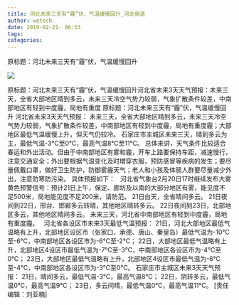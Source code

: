 ```yaml
---
title: 河北未来三天有“霾”伏，气温缓慢回升_河北频道
author: wetech
date: 2019-02-21- 06:53
tags: 
categories: 
---
```

原标题：河北未来三天有“霾”伏，气温缓慢回升
<!-- more -->
                
<img align="center" border="0" src="http://p2.ifengimg.com/a/2016/0810/204c433878d5cf9size1_w16_h16.png" />
                
            
原标题：河北未来三天有“霾”伏，气温缓慢回升河北省未来3天天气预报：未来三天，全省大部地区晴到多云，未来三天冷空气势力较弱，气象扩散条件较差，中南部地区有轻到中度霾，局地有重度
原标题：河北未来三天有“霾”伏，气温缓慢回升
河北省未来3天天气预报：
未来三天，全省大部地区晴到多云，未来三天冷空气势力较弱，气象扩散条件较差，中南部地区有轻到中度霾，局地有重度霾；大部地区最低气温缓慢上升，但天气仍较冷。
石家庄市主城区未来三天，晴到多云为主，最低气温-3℃至0℃，最高气温8℃至11℃。
总体来讲，天气条件比较适合春运和外出活动。但由于中南部地区有雾和霾，开车上路要保持车距，减速慢行，注意交通安全；外出要根据气温变化及时增穿衣服，预防感冒等疾病的发生；要尽量佩戴口罩，做好卫生防护，防御雾霾天气；老人和小孩及体弱人群要尽量减少外出，注意防寒防污染。
具体预报如下：  
河北省气象台2月20日17时继续发布大雾黄色预警信号：预计21日上午，保定、廊坊及以南的大部分地区有雾，能见度不足500米，局地能见度不足200米，请防范。
21日白天，全省晴间多云。
21日夜间到22日，邢台、邯郸多云转晴，其他地区晴转多云。
22日夜间到23日，北部地区多云，其他地区晴间多云。
未来三天，河北省中南部地区有轻到中度霾，局地有重度霾。  
河北省各设区市未来3天最低气温预报：
21日，河北大部地区最低气温略有上升，北部地区设区市（张家口、承德、唐山、秦皇岛）最低气温为-10℃至-6℃，中南部地区各设区市为-6℃至-2℃；
22日，大部地区最低气温略有上升，北部地区4设区市最低气温为-7℃至-3℃，中南部地区各设区市为-4℃至0℃；
23日，大部地区最低气温略有上升，北部地区4设区市最低气温为-6℃至-4℃，中南部地区各设区市为-3℃至0℃。
石家庄市主城区未来3天天气预报：
21日，晴间多云，最低气温-3℃，最高气温8℃；
22日，阴转多云，最低气温0℃，最高气温9℃；
23日，多云间晴，最低气温0℃，最高气温11℃。
[责任编辑：刘亚楠]
            
